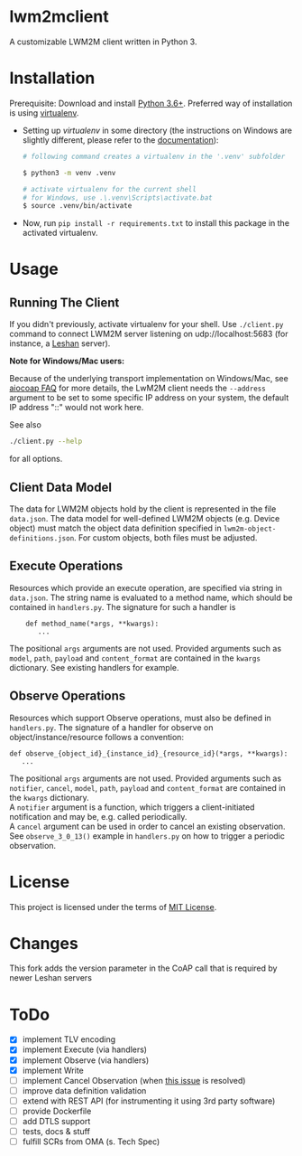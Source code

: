 
# lwm2mclient

A customizable LWM2M client written in Python 3.

# Installation

Prerequisite: Download and install [Python 3.6+](https://www.python.org/downloads/).
Preferred way of installation is using [virtualenv](https://docs.python.org/3/tutorial/venv.html).

* Setting up _virtualenv_ in some directory (the instructions on Windows are slightly different,
  please refer to the [documentation](https://docs.python.org/3/tutorial/venv.html)):
  ```sh
  # following command creates a virtualenv in the '.venv' subfolder 

  $ python3 -m venv .venv

  # activate virtualenv for the current shell
  # for Windows, use .\.venv\Scripts\activate.bat
  $ source .venv/bin/activate

  ```
* Now, run ``pip install -r requirements.txt`` to install this package in the activated virtualenv.


# Usage

## Running The Client

If you didn't previously, activate virtualenv for your shell.
Use ``./client.py`` command to connect LWM2M server listening on udp://localhost:5683 (for instance, a [Leshan](http://www.eclipse.org/leshan/) server).

**Note for Windows/Mac users:**

Because of the underlying transport implementation on Windows/Mac, 
see [aiocoap FAQ](https://aiocoap.readthedocs.io/en/latest/faq.html) for more details, 
the LwM2M client needs the ``--address`` argument to be set to some specific IP address on your system, 
the default IP address "::" would not work here. 

See also

```sh
./client.py --help
```

for all options.


## Client Data Model

The data for LWM2M objects hold by the client is represented in the file ``data.json``. The data model
for well-defined LWM2M objects (e.g. Device object) must match the object data definition
specified in ``lwm2m-object-definitions.json``. For custom objects, both files must be adjusted.

## Execute Operations

Resources which provide an execute operation, are specified via string in ``data.json``. The
string name is evaluated to a method name, which should be contained in ``handlers.py``.
The signature for such a handler is  
  
  ```
      def method_name(*args, **kwargs):
         ...
  ```
  
The positional ``args`` arguments are not used. Provided arguments such as ``model``, ``path``, 
``payload`` and ``content_format`` are contained in the ``kwargs`` dictionary. See existing
handlers for example.

## Observe Operations

Resources which support Observe operations, must also be defined in ``handlers.py``. 
The signature of a handler for observe on object/instance/resource follows a convention:  

```
def observe_{object_id}_{instance_id}_{resource_id}(*args, **kwargs):
   ...
```
  
The positional ``args`` arguments are not used. Provided arguments such as ``notifier``, ``cancel``, 
``model``, ``path``,  ``payload`` and ``content_format`` are contained in the ``kwargs`` dictionary.  
A ``notifier`` argument is a function, which triggers a client-initiated notification and may be, e.g. called
periodically.  
A ``cancel`` argument can be used in order to cancel an existing observation.
See ``observe_3_0_13()`` example in ``handlers.py`` on how to trigger a periodic observation.  

# License

This project is licensed under the terms of [MIT License](LICENSE).

# Changes

This fork adds the version parameter in the CoAP call that is required by newer Leshan servers

# ToDo

* [x] implement TLV encoding
* [x] implement Execute (via handlers)
* [x] implement Observe (via handlers)
* [x] implement Write
* [ ] implement Cancel Observation (when [this issue](https://github.com/chrysn/aiocoap/issues/30) is resolved)
* [ ] improve data definition validation
* [ ] extend with REST API (for instrumenting it using 3rd party software)
* [ ] provide Dockerfile
* [ ] add DTLS support
* [ ] tests, docs & stuff
* [ ] fulfill SCRs from OMA (s. Tech Spec)
